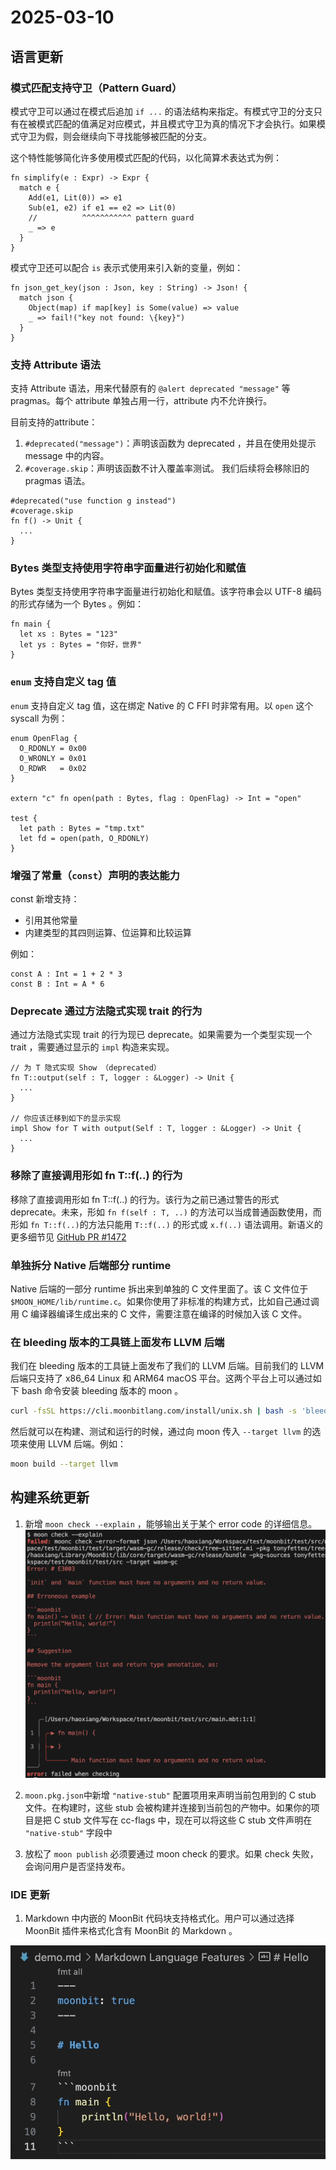 # 2025-03-10

## 语言更新

### 模式匹配支持守卫（Pattern Guard）

模式守卫可以通过在模式后追加 `if ...` 的语法结构来指定。有模式守卫的分支只有在被模式匹配的值满足对应模式，并且模式守卫为真的情况下才会执行。如果模式守卫为假，则会继续向下寻找能够被匹配的分支。

  这个特性能够简化许多使用模式匹配的代码，以化简算术表达式为例：

```moonbit
fn simplify(e : Expr) -> Expr {
  match e {
    Add(e1, Lit(0)) => e1
    Sub(e1, e2) if e1 == e2 => Lit(0)
    //          ^^^^^^^^^^^ pattern guard
    _ => e
  }
}
```

  模式守卫还可以配合 `is` 表示式使用来引入新的变量，例如：

```moonbit
fn json_get_key(json : Json, key : String) -> Json! {
  match json {
    Object(map) if map[key] is Some(value) => value
    _ => fail!("key not found: \{key}")
  }
}
```

### 支持 Attribute 语法

支持 Attribute 语法，用来代替原有的 `@alert deprecated "message"` 等 pragmas。每个 attribute 单独占用一行，attribute 内不允许换行。

  目前支持的attribute：

1. `#deprecated("message")`：声明该函数为 deprecated ，并且在使用处提示 message 中的内容。
2. `#coverage.skip`：声明该函数不计入覆盖率测试。
  我们后续将会移除旧的 pragmas 语法。

```moonbit
#deprecated("use function g instead")
#coverage.skip
fn f() -> Unit {
  ...
}
```

### Bytes 类型支持使用字符串字面量进行初始化和赋值

Bytes 类型支持使用字符串字面量进行初始化和赋值。该字符串会以 UTF-8 编码的形式存储为一个 Bytes 。例如：

```moonbit
fn main {
  let xs : Bytes = "123"
  let ys : Bytes = "你好，世界"
}
```

### `enum` 支持自定义 tag 值

`enum` 支持自定义 tag 值，这在绑定 Native 的 C FFI 时非常有用。以 `open` 这个 syscall 为例：

```moonbit
enum OpenFlag {
  O_RDONLY = 0x00
  O_WRONLY = 0x01
  O_RDWR   = 0x02
}

extern "c" fn open(path : Bytes, flag : OpenFlag) -> Int = "open"

test {
  let path : Bytes = "tmp.txt"
  let fd = open(path, O_RDONLY)
}
```

### 增强了常量（`const`）声明的表达能力

const 新增支持：

- 引用其他常量
- 内建类型的其四则运算、位运算和比较运算

例如：

```moonbit
const A : Int = 1 + 2 * 3
const B : Int = A * 6
```

### Deprecate 通过方法隐式实现 trait 的行为

通过方法隐式实现 trait 的行为现已 deprecate。如果需要为一个类型实现一个 trait ，需要通过显示的 `impl` 构造来实现。

```moonbit
// 为 T 隐式实现 Show （deprecated）
fn T::output(self : T, logger : &Logger) -> Unit {
  ...
}

// 你应该迁移到如下的显示实现
impl Show for T with output(Self : T, logger : &Logger) -> Unit {
  ...
}
```

### 移除了直接调用形如 fn T::f(..) 的行为

移除了直接调用形如 fn T::f(..) 的行为。该行为之前已通过警告的形式 deprecate。未来，形如 `fn f(self : T, ..)` 的方法可以当成普通函数使用，而形如 `fn T::f(..)`的方法只能用 `T::f(..)` 的形式或 `x.f(..)` 语法调用。新语义的更多细节见 [GitHub PR #1472](https://github.com/moonbitlang/core/pull/1472)

### 单独拆分 Native 后端部分 runtime

Native 后端的一部分 runtime 拆出来到单独的 C 文件里面了。该 C 文件位于 `$MOON_HOME/lib/runtime.c`。如果你使用了非标准的构建方式，比如自己通过调用 C 编译器编译生成出来的 C 文件，需要注意在编译的时候加入该 C 文件。

### 在 bleeding 版本的工具链上面发布 LLVM 后端

我们在 bleeding 版本的工具链上面发布了我们的 LLVM 后端。目前我们的 LLVM 后端只支持了 x86_64 Linux 和 ARM64 macOS 平台。这两个平台上可以通过如下 bash 命令安装 bleeding 版本的 moon 。

```bash
curl -fsSL https://cli.moonbitlang.com/install/unix.sh | bash -s 'bleeding'
```

然后就可以在构建、测试和运行的时候，通过向 moon 传入 `--target llvm` 的选项来使用 LLVM 后端。例如：

```bash
moon build --target llvm
```

## 构建系统更新

1. 新增 `moon check --explain` ，能够输出关于某个 error code 的详细信息。
![explain](explain.png)

2. `moon.pkg.json`中新增 `"native-stub"` 配置项用来声明当前包用到的 C stub 文件。在构建时，这些 stub 会被构建并连接到当前包的产物中。如果你的项目是把 C stub 文件写在 cc-flags 中，现在可以将这些 C stub 文件声明在 `"native-stub"` 字段中

3. 放松了 `moon publish` 必须要通过 moon check 的要求。如果 check 失败，会询问用户是否坚持发布。

### IDE 更新

1. Markdown 中内嵌的 MoonBit 代码块支持格式化。用户可以通过选择 MoonBit 插件来格式化含有 MoonBit 的 Markdown 。

![fmt](fmt.gif)

